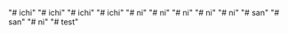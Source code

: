 "# ichi" 
"# ichi" 
"# ichi" 
"# ichi" 
"# ni" 
"# ni" 
"# ni" 
"# ni" 
"# ni" 
"# san" 
"# san" 
"# ni" 
"# test" 
